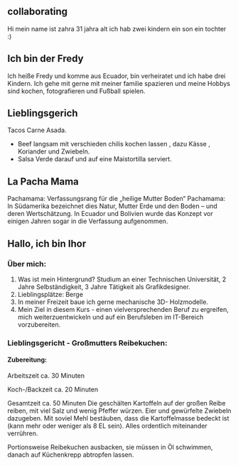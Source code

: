 ## collaborating
Hi
mein name ist zahra
31 jahra alt
ich hab zwei kindern
ein son
ein tochter
:)

## Ich bin der Fredy
Ich heiße Fredy und komme aus Ecuador, bin verheiratet und ich habe drei Kindern. Ich gehe mit gerne mit meiner familie spazieren und meine Hobbys sind kochen, fotografieren und Fußball spielen.
## Lieblingsgerich
Tacos Carne Asada. 
- Beef langsam mit verschieden chilis kochen lassen , dazu Kässe , Koriander und Zwiebeln. 
- Salsa Verde darauf und auf eine Maistortilla serviert.
## La Pacha Mama
Pachamama: Verfassungsrang für die „heilige Mutter Boden“ Pachamama: In Südamerika bezeichnet dies Natur, Mutter Erde und den Boden – und deren Wertschätzung. In Ecuador und Bolivien wurde das Konzept vor einigen Jahren sogar in die Verfassung aufgenommen.



## Hallo, ich bin Ihor

### Über mich:
1) Was ist mein Hintergrund?
Studium an einer Technischen Universität, 2 Jahre
Selbständigkeit, 3 Jahre Tätigkeit als Grafikdesigner.
2) Lieblingsplätze: Berge
3) In meiner Freizeit baue ich gerne mechanische 3D-
Holzmodelle.
4) Mein Ziel in diesem Kurs - einen vielversprechenden Beruf zu
ergreifen, mich weiterzuentwickeln und auf ein Berufsleben im
IT-Bereich vorzubereiten.

### Lieblingsgericht - Großmutters Reibekuchen:

#### Zubereitung:

Arbeitszeit ca. 30 Minuten

Koch-/Backzeit ca. 20 Minuten

Gesamtzeit ca. 50 Minuten
Die geschälten Kartoffeln auf der großen Reibe reiben, mit viel Salz und wenig Pfeffer würzen. Eier und gewürfelte Zwiebeln dazugeben. Mit soviel Mehl bestäuben, dass die Kartoffelmasse bedeckt ist (kann mehr oder weniger als 8 EL sein). Alles ordentlich miteinander verrühren.

Portionsweise Reibekuchen ausbacken, sie müssen in Öl schwimmen, danach auf Küchenkrepp abtropfen lassen.
